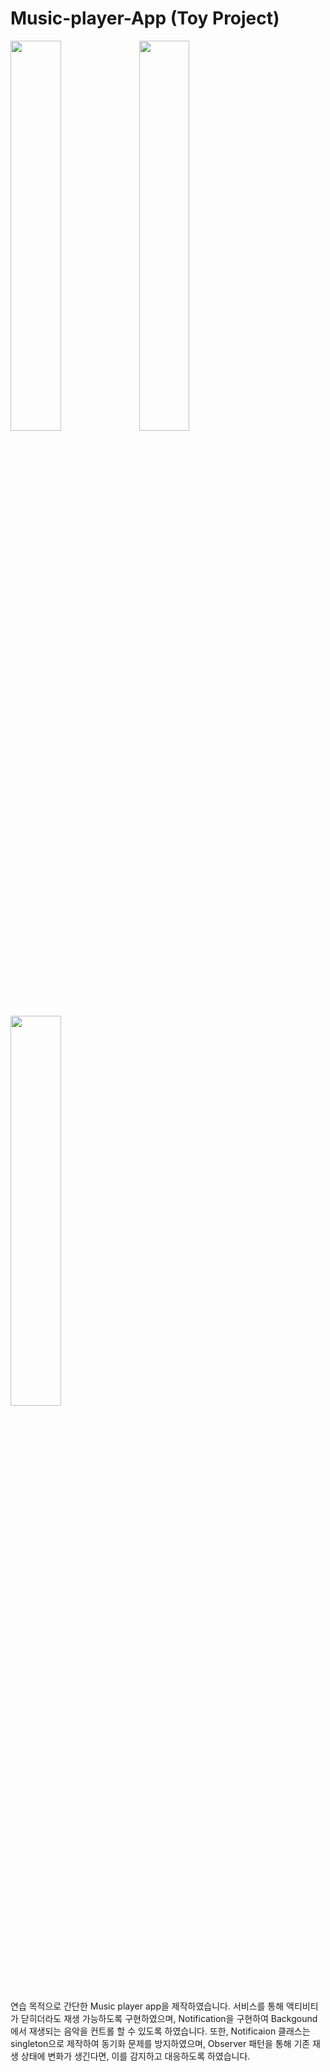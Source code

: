# Music-player-App (Toy Project)

<div>
<img src="https://user-images.githubusercontent.com/48644958/102884269-b1934780-4494-11eb-8825-94ff52516501.png" width="40%"></img>
<img src="https://user-images.githubusercontent.com/48644958/102884273-b35d0b00-4494-11eb-9278-0c66c58e7c9a.png" width="40%"></img>
<img src="https://user-images.githubusercontent.com/48644958/102884277-b526ce80-4494-11eb-969d-5522c495a774.png" width="40%"></img>
</div>

연습 목적으로 간단한 Music player app을 제작하였습니다. 서비스를 통해 액티비티가 닫히더라도 재생 가능하도록 구현하였으며, Notification을 구현하여 Backgound에서 재생되는 음악을 컨트롤 할 수 있도록 하였습니다. 또한, Notificaion 클래스는 singleton으로 제작하여 동기화 문제를 방지하였으며, Observer 패턴을 통해 기존 재생 상태에 변화가 생긴다면, 이를 감지하고 대응하도록 하였습니다. 
